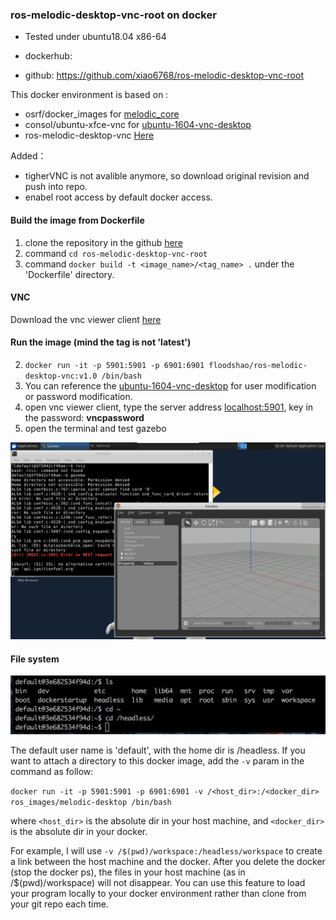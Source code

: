 ### ros-melodic-desktop-vnc-root on docker

* Tested under ubuntu18.04 x86-64

* dockerhub: 
* github: <https://github.com/xiao6768/ros-melodic-desktop-vnc-root>


This docker environment is based on :
* osrf/docker_images for [melodic_core](https://github.com/osrf/docker_images/blob/b075c7dbe56055d862f331f19e1e74ba653e181a/ros/melodic/ubuntu/bionic/ros-core/Dockerfile)
* consol/ubuntu-xfce-vnc for [ubuntu-1604-vnc-desktop](https://hub.docker.com/r/consol/ubuntu-xfce-vnc/)
* ros-melodic-desktop-vnc [Here](https://github.com/FloodShao/ros-melodic-desktop-vnc)

Added：
* tigherVNC is not avalible anymore, so download original revision and push into repo.
* enabel root access by default docker access.


#### Build the image from Dockerfile
1. clone the repository in the github [here](https://github.com/xiao6768/ros-melodic-desktop-vnc-root)
2. command `cd ros-melodic-desktop-vnc-root` 
3. command `docker build -t <image_name>/<tag_name> .` under the 'Dockerfile' directory.

#### VNC
Download the vnc viewer client [here](https://www.realvnc.com/en/connect/download/viewer/macos/)

#### Run the image (mind the tag is not 'latest')
<!-- 1. `docker pull floodshao/ros-melodic-desktop-vnc:v1.0` or build your own image -->
2. `docker run -it -p 5901:5901 -p 6901:6901 floodshao/ros-melodic-desktop-vnc:v1.0 /bin/bash`
3. You can reference the [ubuntu-1604-vnc-desktop](https://hub.docker.com/r/consol/ubuntu-xfce-vnc/) for user modification or password modification.
4. open vnc viewer client, type the server address <localhost:5901>, key in the password: **vncpassword**
5. open the terminal and test gazebo

![test_gazebo](https://github.com/xiao6768/ros-melodic-desktop-vnc-root/blob/master/fig/test_gazebo.png?raw=true)

#### File system
![test_gazebo](https://github.com/xiao6768/ros-melodic-desktop-vnc-root/blob/master/fig/file_sys.png?raw=true)

The default user name is 'default', with the home dir is /headless.
If you want to attach a directory to this docker image, add the `-v` param in the command as follow:

`docker run -it -p 5901:5901 -p 6901:6901 -v /<host_dir>:/<docker_dir>  ros_images/melodic-desktop /bin/bash`

where `<host_dir>` is the absolute dir in your host machine, and `<docker_dir>` is the absolute dir in your docker. 

For example, I will use `-v /$(pwd)/workspace:/headless/workspace` to create a link between the host machine and the docker. After you delete the docker (stop the docker ps), the files in your host machine (as in /$(pwd)/workspace) will not disappear. You can use this feature to load your program locally to your docker environment rather than clone from your git repo each time.  
